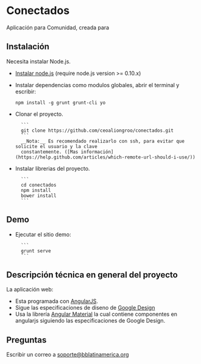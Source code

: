 Conectados
==========

Aplicación para Comunidad, creada para 

## Instalación 

Necesita instalar Node.js. 
* [Instalar node.js](http://nodejs.org/download/) (require node.js version >= 0.10.x)
* Instalar dependencias como modulos globales, abrir el terminal y escribir:

    ```
    npm install -g grunt grunt-cli yo 
    ```
* Clonar el proyecto.

		```
		git clone https://github.com/ceoaliongroo/conectados.git
		```
		__Nota:__ Es recomendado realizarlo con ssh, para evitar que solicite el usuario y la clave 
		constantemente. ([Mas información](https://help.github.com/articles/which-remote-url-should-i-use/))
		
		
* Instalar librerias del proyecto.

		```
		cd conectados
		npm install
		bower install
		```

## Demo 
 
* Ejecutar el sitio demo:

		```
		grunt serve
		```

## Descripción técnica en general del proyecto

 La aplicación web:
 
* Esta programada con [AngularJS](https://www.angularjs.org/).
* Sigue las especificaciones de diseno de [Google Design](http://www.google.com/design/)
* Usa la librería [Angular Material](https://material.angularjs.org/#/) la cual contiene componentes en angularjs 
siguiendo las especificaciones de Google Design.

## Preguntas

Escribir un correo a [soporte@bblatinamerica.org](mailto:soporte@bblatinamerica.org)
